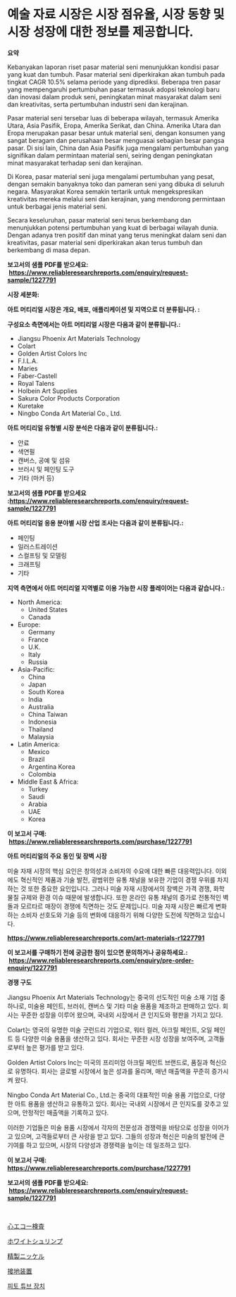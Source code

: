 <p><h1>예술 자료 시장은 시장 점유율, 시장 동향 및 시장 성장에 대한 정보를 제공합니다.</h1></p><p><strong>요약</strong></p>
<p><p>Kebanyakan laporan riset pasar material seni menunjukkan kondisi pasar yang kuat dan tumbuh. Pasar material seni diperkirakan akan tumbuh pada tingkat CAGR 10.5% selama periode yang diprediksi. Beberapa tren pasar yang mempengaruhi pertumbuhan pasar termasuk adopsi teknologi baru dan inovasi dalam produk seni, peningkatan minat masyarakat dalam seni dan kreativitas, serta pertumbuhan industri seni dan kerajinan.</p><p>Pasar material seni tersebar luas di beberapa wilayah, termasuk Amerika Utara, Asia Pasifik, Eropa, Amerika Serikat, dan China. Amerika Utara dan Eropa merupakan pasar besar untuk material seni, dengan konsumen yang sangat beragam dan perusahaan besar menguasai sebagian besar pangsa pasar. Di sisi lain, China dan Asia Pasifik juga mengalami pertumbuhan yang signifikan dalam permintaan material seni, seiring dengan peningkatan minat masyarakat terhadap seni dan kerajinan.</p><p>Di Korea, pasar material seni juga mengalami pertumbuhan yang pesat, dengan semakin banyaknya toko dan pameran seni yang dibuka di seluruh negara. Masyarakat Korea semakin tertarik untuk mengekspresikan kreativitas mereka melalui seni dan kerajinan, yang mendorong permintaan untuk berbagai jenis material seni.</p><p>Secara keseluruhan, pasar material seni terus berkembang dan menunjukkan potensi pertumbuhan yang kuat di berbagai wilayah dunia. Dengan adanya tren positif dan minat yang terus meningkat dalam seni dan kreativitas, pasar material seni diperkirakan akan terus tumbuh dan berkembang di masa depan.</p></p>
<p><strong>보고서의 샘플 PDF를 받으세요: &nbsp;<a href="https://www.reliableresearchreports.com/enquiry/request-sample/1227791">https://www.reliableresearchreports.com/enquiry/request-sample/1227791</a></strong></p>
<p><strong>시장 세분화:</strong></p>
<p><strong> 아트 머티리얼 시장은 개요, 배포, 애플리케이션 및 지역으로 더 분류됩니다. :</strong></p>
<p><strong>구성요소 측면에서는 아트 머티리얼 시장은 다음과 같이 분류됩니다.:</strong></p>
<p><ul><li>Jiangsu Phoenix Art Materials Technology</li><li>Colart</li><li>Golden Artist Colors Inc</li><li>F.I.L.A.</li><li>Maries</li><li>Faber-Castell</li><li>Royal Talens</li><li>Holbein Art Supplies</li><li>Sakura Color Products Corporation</li><li>Kuretake</li><li>Ningbo Conda Art Material Co., Ltd.</li></ul></p>
<p><strong> 아트 머티리얼 유형별 시장 분석은 다음과 같이 분류됩니다.:</strong></p>
<p><ul><li>안료</li><li>색연필</li><li>캔버스, 공예 및 섬유</li><li>브러시 및 페인팅 도구</li><li>기타 (마커 등)</li></ul></p>
<p><strong>보고서의 샘플 PDF를 받으세요 :<a href="https://www.reliableresearchreports.com/enquiry/request-sample/1227791">https://www.reliableresearchreports.com/enquiry/request-sample/1227791</a></strong></p>
<p><strong> 아트 머티리얼 응용 분야별 시장 산업 조사는 다음과 같이 분류됩니다.:</strong></p>
<p><ul><li>페인팅</li><li>일러스트레이션</li><li>스컬프팅 및 모델링</li><li>크래프팅</li><li>기타</li></ul></p>
<p><strong>지역 측면에서 아트 머티리얼 지역별로 이용 가능한 시장 플레이어는 다음과 같습니다.:</strong></p>
<p><ul>
    <li>
        North America:
        <ul>
            <li>United States</li>
            <li>Canada</li>
        </ul>
    </li>
    <li>
        Europe:
        <ul>
            <li>Germany</li>
            <li>France</li>
            <li>U.K.</li>
            <li>Italy</li>
            <li>Russia</li>
        </ul>
    </li>
    <li>
        Asia-Pacific:
        <ul>
            <li>China</li>
            <li>Japan</li>
            <li>South Korea</li>
            <li>India</li>
            <li>Australia</li>
            <li>China Taiwan</li>
            <li>Indonesia</li>
            <li>Thailand</li>
            <li>Malaysia</li>
        </ul>
    </li>
    <li>
        Latin America:
        <ul>
            <li>Mexico</li>
            <li>Brazil</li>
            <li>Argentina Korea</li>
            <li>Colombia</li>
        </ul>
    </li>
    <li>
        Middle East & Africa:
        <ul>
            <li>Turkey</li>
            <li>Saudi</li>
            <li>Arabia</li>
            <li>UAE</li>
            <li>Korea</li>
        </ul>
    </li>
    </ul></p>
<p><strong>이 보고서 구매: &nbsp;<a href="https://www.reliableresearchreports.com/purchase/1227791">https://www.reliableresearchreports.com/purchase/1227791</a></strong></p>
<p><strong>아트 머티리얼의 주요 동인 및 장벽 시장</strong></p>
<p><p>미술 자재 시장의 핵심 요인은 창의성과 소비자의 수요에 대한 빠른 대응력입니다. 이외에도 혁신적인 제품과 기술 발전, 광범위한 유통 채널을 보유한 기업이 경쟁 우위를 차지하는 것 또한 중요한 요인입니다. 그러나 미술 자재 시장에서의 장벽은 가격 경쟁, 화학물질 규제와 환경 이슈 때문에 발생합니다. 또한 온라인 유통 채널의 증가로 전통적인 벽돌과 모르타르 매장이 경쟁에 직면하는 것도 문제입니다. 미술 자재 시장은 빠르게 변화하는 소비자 선호도와 기술 등의 변화에 대응하기 위해 다양한 도전에 직면하고 있습니다.</p></p>
<p><strong><a href="https://www.reliableresearchreports.com/art-materials-r1227791">https://www.reliableresearchreports.com/art-materials-r1227791</a></strong></p>
<p><strong>이 보고서를 구매하기 전에 궁금한 점이 있으면 문의하거나 공유하세요.: &nbsp;<a href="https://www.reliableresearchreports.com/enquiry/pre-order-enquiry/1227791">https://www.reliableresearchreports.com/enquiry/pre-order-enquiry/1227791</a></strong></p>
<p><strong>경쟁 구도</strong></p>
<p><p>Jiangsu Phoenix Art Materials Technology는 중국의 선도적인 미술 소재 기업 중 하나로, 미술용 페인트, 브러쉬, 캔버스 및 기타 미술 용품을 제조하고 판매하고 있다. 회사는 꾸준한 성장을 이루어 왔으며, 국내외 시장에서 큰 인지도와 평판을 가지고 있다. </p><p>Colart는 영국의 유명한 미술 굿런드리 기업으로, 워터 컬러, 아크릴 페인트, 오일 페인트 등 다양한 미술 용품을 생산하고 있다. 회사는 꾸준한 시장 성장을 보여주며, 고객들로부터 높은 평가를 받고 있다. </p><p>Golden Artist Colors Inc는 미국의 프리미엄 아크릴 페인트 브랜드로, 품질과 혁신으로 유명하다. 회사는 글로벌 시장에서 높은 성과를 올리며, 매년 매출액을 꾸준히 증가시켜 왔다. </p><p>Ningbo Conda Art Material Co., Ltd.는 중국의 대표적인 미술 용품 기업으로, 다양한 아트 용품을 생산하고 유통하고 있다. 회사는 국내외 시장에서 큰 인지도를 갖추고 있으며, 안정적인 매출액을 기록하고 있다. </p><p>이러한 기업들은 미술 용품 시장에서 각자의 전문성과 경쟁력을 바탕으로 성장을 이어가고 있으며, 고객들로부터 큰 사랑을 받고 있다. 그들의 성장과 혁신은 미술의 발전에 큰 기여를 하고 있으며, 시장의 다양성과 경쟁력을 높이는 데 일조하고 있다.</p></p>
<p><strong>이 보고서 구매: &nbsp; <a href="https://www.reliableresearchreports.com/purchase/1227791">https://www.reliableresearchreports.com/purchase/1227791</a></strong></p>
<p><strong>보고서의 샘플 PDF를 받으세요: &nbsp;<a href="https://www.reliableresearchreports.com/enquiry/request-sample/1227791">https://www.reliableresearchreports.com/enquiry/request-sample/1227791</a></strong><strong></strong></p>
<p>&nbsp;</p>
<p><p><a href="https://github.com/RodHoppe07/Market-Research-Report-List-1/blob/main/181560327200.md">心エコー検査</a></p><p><a href="https://medium.com/@tigerprawn1996/%E3%83%9B%E3%83%AF%E3%82%A4%E3%83%88%E3%82%B7%E3%83%A5%E3%83%AA%E3%83%B3%E3%83%97%E3%81%AE%E5%B8%82%E5%A0%B4%E5%8B%95%E5%90%91%E3%81%A82024%E5%B9%B4%E3%81%8B%E3%82%892031%E5%B9%B4%E3%81%BE%E3%81%A7%E3%81%AE%E5%B8%82%E5%A0%B4%E5%88%86%E6%9E%90%E3%81%8C%E4%BA%88%E6%B8%AC%E3%81%95%E3%82%8C%E3%81%A6%E3%81%84%E3%81%BE%E3%81%99-be711e3782fb">ホワイトシュリンプ</a></p><p><a href="https://medium.com/@jimmieraun892023/%E6%B4%97%E7%B7%B4%E3%81%95%E3%82%8C%E3%81%9F%E3%83%8B%E3%83%83%E3%82%B1%E3%83%AB%E5%B8%82%E5%A0%B4%E3%81%AE%E5%B1%95%E6%9C%9B-%E6%A5%AD%E7%95%8C%E6%A6%82%E8%A6%81%E3%81%8A%E3%82%88%E3%81%B3%E5%B0%86%E6%9D%A5%E4%BA%88%E6%B8%AC-2024%E5%B9%B4%E3%81%8B%E3%82%892031%E5%B9%B4-02d9095f5acb">精製ニッケル</a></p><p><a href="https://github.com/laurenreichert/Market-Research-Report-List-1/blob/main/806822027199.md">接地装置</a></p><p><a href="https://medium.com/@haroldwarren626/%ED%94%BC%ED%86%A0%ED%8A%9C%EB%B8%8C%EC%9E%A5%EC%B9%98-%EC%8B%9C%EC%9E%A5-%EA%B7%9C%EB%AA%A8-%EB%B0%8F-%EC%8B%9C%EC%9E%A5-%EB%8F%99%ED%96%A5-%EC%99%84%EB%B2%BD%ED%95%9C-%EC%82%B0%EC%97%85-%EA%B0%9C%EC%9A%94-2024%EB%85%84%EB%B6%80%ED%84%B0-2031%EB%85%84%EA%B9%8C%EC%A7%80-a102dd0ddcda">피토 튜브 장치</a></p></p>